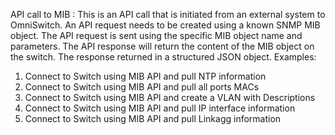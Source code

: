 API call to MIB	:	This is an API call that is initiated from an external system to OmniSwitch. An API request needs to be created using a known SNMP MIB object. The API request is sent using the specific MIB object name and parameters. The API response will return the content of the MIB object on the switch. The response returned in a structured JSON object.
Examples:
1.	Connect to Switch using MIB API and pull NTP information
2.	Connect to Switch using MIB API and pull all ports MACs
3.	Connect to Switch using MIB API and create a VLAN with Descriptions
4.	Connect to Switch using MIB API and pull IP interface information
5.	Connect to Switch using MIB API and pull Linkagg information

